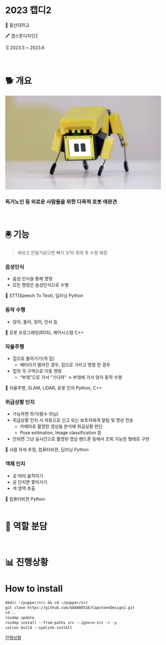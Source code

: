 # 2023 캡디2

🏫 울산대학교

🖍️ 캡스톤디자인2

🗓️ 2023.3 ~ 2023.6

<br/>

# 🐕 개요

<img src="photo/untitled.png" width="500" height="300"/>

### 독거노인 등 외로운 사람들을 위한 다목적 로봇 애완견

<br/>

# 🖲️ 기능



> 해보고 안될거같으면 빼기
3/10 회의 후 수정 예정
> 

### 음성인식

- 음성 인식을 통해 명령
- 모든 명령은 음성인식으로 수행

<aside>
📌 STT(Speech To Text), 딥러닝
Python

</aside>

### 동작 수행

- 앉아, 돌아, 짖어, 인사 등

<aside>
📌 로봇 프로그래밍(ROS), 제어시스템
C++

</aside>

### 자율주행

- 집으로 돌아가기(개 집)
    - 배터리가 떨어진 경우, 집으로 가라고 명령 한 경우
- 집의 각 구역으로 이동 명령
    - “부엌”으로 가서 “기다려” → 부엌에 가서 앉아 동작 수행

<aside>
📌 자율주행, SLAM, LiDAR, 로봇 인지
Python, C++

</aside>

### 위급상황 인지

- 가능하면 하기(필수 아님)
- 위급상황 인지 시 자동으로 신고 또는 보호자에게 알림 및 영상 전송
    - 카메라로 촬영된 영상을 분석해 위급상황 판단
    - Pose estimation, Image classification 등
- 안되면 그냥 실시간으로 촬영된 영상 핸드폰 등에서 조회 가능한 형태로 구현

<aside>
📌 사람 자세 추정, 컴퓨터비젼, 딥러닝
Python

</aside>

### 객체 인지

- 공 따라 움직이기
- 공 던지면 쫓아가기
- 색 영역 추출

<aside>
📌 컴퓨터비젼
Python

</aside>

<br/>

# 🧑 역할 분담

<br/>

# 📊 진행상황


# How to install
```
mkdir ~/pupper/src && cd ~/pupper/src
git clone https://github.com/UAENA0516/CapstoneDesign2.git
cd ..
rosdep update
rosdep install --from-paths src --ignore-src -r -y
colcon build --symlink-install
```


[진행상황](https://www.notion.so/f06969a9ec7e478e9c5b1ee7523a9e6d)

